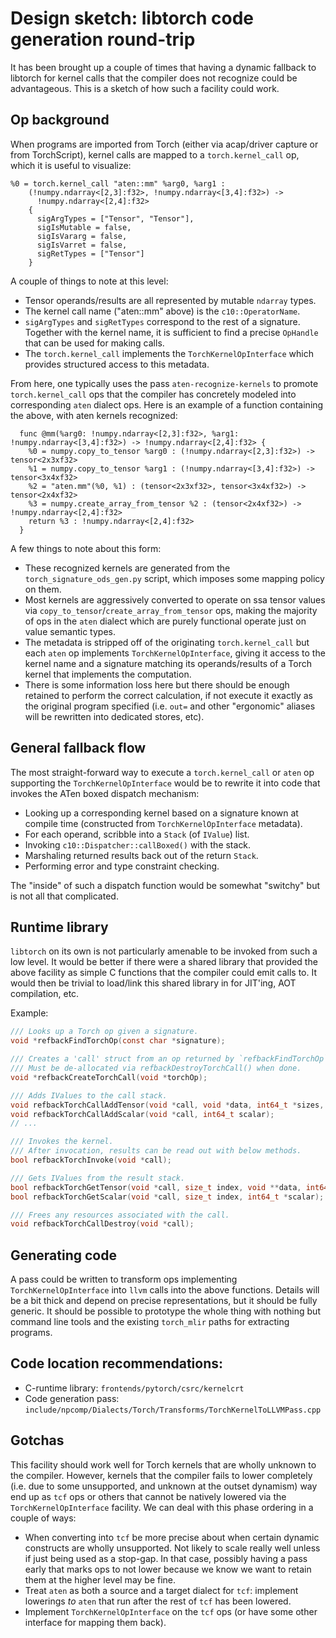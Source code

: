# Design sketch: libtorch code generation round-trip

It has been brought up a couple of times that having a dynamic fallback to
libtorch for kernel calls that the compiler does not recognize could be
advantageous. This is a sketch of how such a facility could work.

## Op background

When programs are imported from Torch (either via acap/driver capture or
from TorchScript), kernel calls are mapped to a `torch.kernel_call` op, which
it is useful to visualize:

```mlir
%0 = torch.kernel_call "aten::mm" %arg0, %arg1 :
    (!numpy.ndarray<[2,3]:f32>, !numpy.ndarray<[3,4]:f32>) ->
      !numpy.ndarray<[2,4]:f32>
    {
      sigArgTypes = ["Tensor", "Tensor"],
      sigIsMutable = false,
      sigIsVararg = false,
      sigIsVarret = false,
      sigRetTypes = ["Tensor"]
    }
```

A couple of things to note at this level:

* Tensor operands/results are all represented by mutable `ndarray` types.
* The kernel call name ("aten::mm" above) is the `c10::OperatorName`.
* `sigArgTypes` and `sigRetTypes` correspond to the rest of a signature.
  Together with the kernel name, it is sufficient to find a precise `OpHandle`
  that can be used for making calls.
* The `torch.kernel_call` implements the `TorchKernelOpInterface` which
  provides structured access to this metadata.

From here, one typically uses the pass `aten-recognize-kernels` to promote
`torch.kernel_call` ops that the compiler has concretely modeled into
corresponding `aten` dialect ops. Here is an example of a function containing
the above, with aten kernels recognized:

```mlir
  func @mm(%arg0: !numpy.ndarray<[2,3]:f32>, %arg1: !numpy.ndarray<[3,4]:f32>) -> !numpy.ndarray<[2,4]:f32> {
    %0 = numpy.copy_to_tensor %arg0 : (!numpy.ndarray<[2,3]:f32>) -> tensor<2x3xf32>
    %1 = numpy.copy_to_tensor %arg1 : (!numpy.ndarray<[3,4]:f32>) -> tensor<3x4xf32>
    %2 = "aten.mm"(%0, %1) : (tensor<2x3xf32>, tensor<3x4xf32>) -> tensor<2x4xf32>
    %3 = numpy.create_array_from_tensor %2 : (tensor<2x4xf32>) -> !numpy.ndarray<[2,4]:f32>
    return %3 : !numpy.ndarray<[2,4]:f32>
  }
```

A few things to note about this form:

* These recognized kernels are generated from the `torch_signature_ods_gen.py`
  script, which imposes some mapping policy on them.
* Most kernels are aggressively converted to operate on ssa tensor values via
  `copy_to_tensor`/`create_array_from_tensor` ops, making the majority of ops
  in the `aten` dialect which are purely functional operate just on value
  semantic types.
* The metadata is stripped off of the originating `torch.kernel_call` but each
  `aten` op implements `TorchKernelOpInterface`, giving it access to the kernel
  name and a signature matching its operands/results of a Torch kernel that
  implements the computation.
* There is some information loss here but there should be enough retained to
  perform the correct calculation, if not execute it exactly as the original
  program specified (i.e. `out=` and other "ergonomic" aliases will be
  rewritten into dedicated stores, etc).

## General fallback flow

The most straight-forward way to execute a `torch.kernel_call` or `aten` op
supporting the `TorchKernelOpInterface` would be to rewrite it into code that
invokes the ATen boxed dispatch mechanism:

* Looking up a corresponding kernel based on a signature known at compile time
  (constructed from `TorchKernelOpInterface` metadata).
* For each operand, scribble into a `Stack` (of `IValue`) list.
* Invoking `c10::Dispatcher::callBoxed()` with the stack.
* Marshaling returned results back out of the return `Stack`.
* Performing error and type constraint checking.

The "inside" of such a dispatch function would be somewhat "switchy" but is
not all that complicated.

## Runtime library

`libtorch` on its own is not particularly amenable to be invoked from such
a low level. It would be better if there were a shared library that provided
the above facility as simple C functions that the compiler could emit calls
to. It would then be trivial to load/link this shared library in for JIT'ing,
AOT compilation, etc.

Example:

```c
/// Looks up a Torch op given a signature.
void *refbackFindTorchOp(const char *signature);

/// Creates a 'call' struct from an op returned by `refbackFindTorchOp`.
/// Must be de-allocated via refbackDestroyTorchCall() when done.
void *refbackCreateTorchCall(void *torchOp);

/// Adds IValues to the call stack.
void refbackTorchCallAddTensor(void *call, void *data, int64_t *sizes, int rank);
void refbackTorchCallAddScalar(void *call, int64_t scalar);
// ...

/// Invokes the kernel.
/// After invocation, results can be read out with below methods.
bool refbackTorchInvoke(void *call);

/// Gets IValues from the result stack.
bool refbackTorchGetTensor(void *call, size_t index, void **data, int64_t **sizes, int *rank);
bool refbackTorchGetScalar(void *call, size_t index, int64_t *scalar);

/// Frees any resources associated with the call.
void refbackTorchCallDestroy(void *call);
```

## Generating code

A pass could be written to transform ops implementing `TorchKernelOpInterface`
into `llvm` calls into the above functions. Details will be a bit thick and
depend on precise representations, but it should be fully generic. It should
be possible to prototype the whole thing with nothing but command line tools
and the existing `torch_mlir` paths for extracting programs.

## Code location recommendations:

* C-runtime library: `frontends/pytorch/csrc/kernelcrt`
* Code generation pass: `include/npcomp/Dialects/Torch/Transforms/TorchKernelToLLVMPass.cpp`

## Gotchas

This facility should work well for Torch kernels that are wholly unknown to
the compiler. However, kernels that the compiler fails to lower completely (i.e.
due to some unsupported, and unknown at the outset dynamism) way end up as
`tcf` ops or others that cannot be natively lowered via the
`TorchKernelOpInterface` facility. We can deal with this phase ordering in
a couple of ways:

* When converting into `tcf` be more precise about when certain dynamic
  constructs are wholly unsupported. Not likely to scale really well unless
  if just being used as a stop-gap. In that case, possibly having a pass
  early that marks ops to not lower because we know we want to retain them
  at the higher level may be fine.
* Treat `aten` as both a source and a target dialect for `tcf`: implement
  lowerings *to* `aten` that run after the rest of `tcf` has been lowered.
* Implement `TorchKernelOpInterface` on the `tcf` ops (or have some other
  interface for mapping them back).

